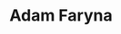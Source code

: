 ---
title: Adam Faryna
www: smartcodercareer.com
photo: author-adam-faryna.jpg
summary: Adam is a seasoned software developer, fluent in more than 50 programming languages, tools, and frameworks. He started his IT career in 2007. He worked as an employee, contractor, freelancer, independent developer, mentor and teacher. These days he is focused on his passion for teaching and building online businesses.
---